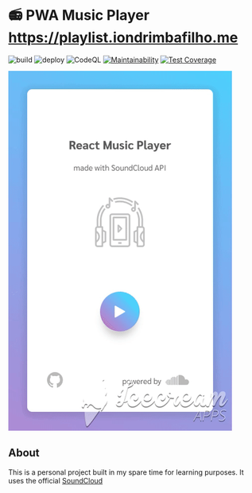 # :radio: PWA Music Player <https://playlist.iondrimbafilho.me>

![build](https://github.com/iondrimba/pwa-music-player/workflows/build/badge.svg?branch=main)
![deploy](https://github.com/iondrimba/pwa-music-player/workflows/deploy/badge.svg?branch=main)
![CodeQL](https://github.com/iondrimba/pwa-music-player/workflows/CodeQL/badge.svg?branch=main)
[![Maintainability](https://api.codeclimate.com/v1/badges/732c7048996ee6a48bb4/maintainability)](https://codeclimate.com/github/iondrimba/pwa-music-player/maintainability)
[![Test Coverage](https://api.codeclimate.com/v1/badges/732c7048996ee6a48bb4/test_coverage)](https://codeclimate.com/github/iondrimba/pwa-music-player/test_coverage)

![Demo](https://raw.githubusercontent.com/iondrimba/images/master/playlist.gif?raw=true)

## About

This is a personal project built in my spare time for learning purposes.
It uses the official [SoundCloud](https://developers.soundcloud.com/docs/api)

